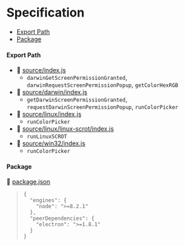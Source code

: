 # Specification

* [Export Path](#export-path)
* [Package](#package)

#### Export Path
+ 📄 [source/index.js](source/index.js)
  - `darwinGetScreenPermissionGranted`, `darwinRequestScreenPermissionPopup`, `getColorHexRGB`
+ 📄 [source/darwin/index.js](source/darwin/index.js)
  - `getDarwinScreenPermissionGranted`, `requestDarwinScreenPermissionPopup`, `runColorPicker`
+ 📄 [source/linux/index.js](source/linux/index.js)
  - `runColorPicker`
+ 📄 [source/linux/linux-scrot/index.js](source/linux/linux-scrot/index.js)
  - `runLinuxSCROT`
+ 📄 [source/win32/index.js](source/win32/index.js)
  - `runColorPicker`

#### Package
📄 [package.json](package.json)
> ```
> {
>   "engines": {
>     "node": ">=8.2.1"
>   },
>   "peerDependencies": {
>     "electron": ">=1.8.1"
>   }
> }
> ```
